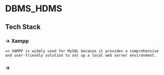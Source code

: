 # DBMS_HDMS

## Tech Stack
### -> Xampp
    => XAMPP is widely used for MySQL because it provides a comprehensive and user-friendly solution to set up a local web server environment.
### -> 
